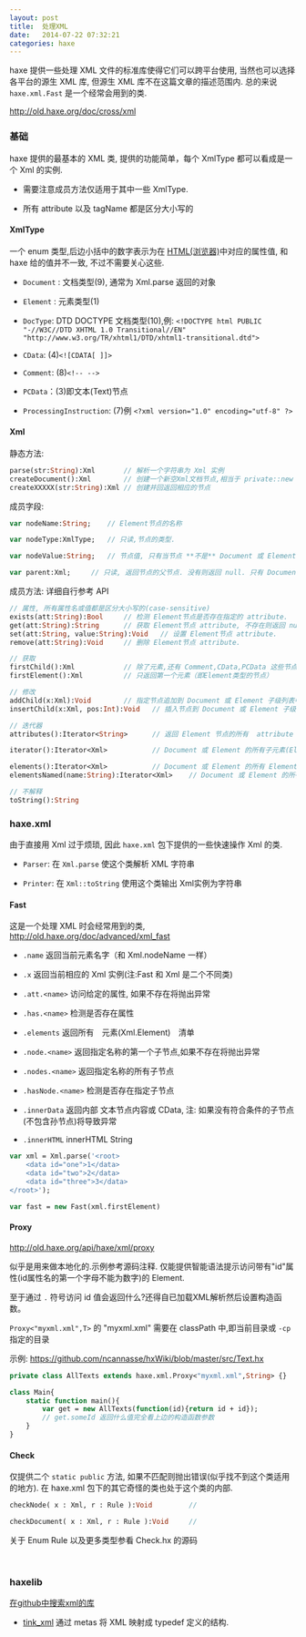 ```yaml
---
layout: post
title:  处理XML
date:	2014-07-22 07:32:21
categories: haxe
---
```



haxe 提供一些处理 XML 文件的标准库使得它们可以跨平台使用, 当然也可以选择各平台的源生 XML 库, 但源生 XML 库不在这篇文章的描述范围内. 总的来说 `haxe.xml.Fast` 是一个经常会用到的类.

<http://old.haxe.org/doc/cross/xml>

<!-- more -->

### 基础

haxe 提供的最基本的 XML 类, 提供的功能简单，每个 XmlType 都可以看成是一个 Xml 的实例. 

* 需要注意成员方法仅适用于其中一些 XmlType.

* 所有 attribute 以及 tagName 都是区分大小写的

#### XmlType

一个 enum 类型,后边小括中的数字表示为在 [HTML(浏览器)](http://www.w3.org/TR/1998/REC-DOM-Level-1-19981001/level-one-core.html)中对应的属性值, 和 haxe 给的值并不一致, 不过不需要关心这些.

* `Document` : 文档类型(9), 通常为 Xml.parse 返回的对象

* `Element` : 元素类型(1)

* `DocType`: DTD DOCTYPE 文档类型(10),例: `<!DOCTYPE html PUBLIC "-//W3C//DTD XHTML 1.0 Transitional//EN" "http://www.w3.org/TR/xhtml1/DTD/xhtml1-transitional.dtd">`

* `CData`:  (4)`<![CDATA[ ]]>`

* `Comment`:  (8)`<!-- -->`

* `PCData`：(3)即文本(Text)节点

* `ProcessingInstruction`: (7)例 `<?xml version="1.0" encoding="utf-8" ?>` 

#### Xml

静态方法:

```haxe
parse(str:String):Xml		// 解析一个字符串为 Xml 实例
createDocument():Xml		// 创建一个新空Xml文档节点,相当于 private::new Xml()
createXXXXX(str:String):Xml	// 创建并回返回相应的节点
```

成员字段:

```haxe
var nodeName:String;	// Element节点的名称

var nodeType:XmlType;	// 只读,节点的类型.

var nodeValue:String;	// 节点值, 只有当节点 **不是** Document 或 Element 类型时才有效.

var parent:Xml;		// 只读, 返回节点的父节点. 没有则返回 null. 只有 Document 或 Element 才能作为父节点.
```

成员方法: 详细自行参考 API

```haxe
// 属性, 所有属性名或值都是区分大小写的(case-sensitive)
exists(att:String):Bool     // 检测 Element节点是否存在指定的 attribute.
get(att:String):String      // 获取 Element节点 attribute, 不存在则返回 null.
set(att:String, value:String):Void   // 设置 Element节点 attribute.
remove(att:String):Void	    // 删除 Element节点 attribute.

// 获取
firstChild():Xml            // 除了元素,还有 Comment,CData,PCData 这些节点,
firstElement():Xml          // 只返回第一个元素（即Element类型的节点）

// 修改
addChild(x:Xml):Void        // 指定节点追加到 Document 或 Element 子级列表中
insertChild(x:Xml, pos:Int):Void   // 插入节点到 Document 或 Element 子级列表的指定位置, 0 表示最前

// 迭代器
attributes():Iterator<String>      // 返回 Element 节点的所有  attribute names

iterator():Iterator<Xml>           // Document 或 Element 的所有子元素(Element,PCData,CData.....)

elements():Iterator<Xml>           // Document 或 Element 的所有 Element 子元素
elementsNamed(name:String):Iterator<Xml>	// Document 或 Element 的所有指定了名称的 Element 子元素

// 不解释
toString():String
```

### haxe.xml

由于直接用 Xml 过于烦琐, 因此 `haxe.xml` 包下提供的一些快速操作 Xml 的类.

* `Parser`: 在 `Xml.parse` 使这个类解析 XML 字符串

* `Printer`: 在 `Xml::toString` 使用这个类输出 Xml实例为字符串

#### Fast

这是一个处理 XML 时会经常用到的类, <http://old.haxe.org/doc/advanced/xml_fast>

* `.name` 返回当前元素名字（和 Xml.nodeName 一样）

* `.x` 返回当前相应的 Xml 实例(注:Fast 和 Xml 是二个不同类)

* `.att.<name>` 访问给定的属性, 如果不存在将抛出异常

* `.has.<name>` 检测是否存在属性

* `.elements` 返回所有　元素(Xml.Element)　清单

* `.node.<name>` 返回指定名称的第一个子节点,如果不存在将抛出异常

* `.nodes.<name>` 返回指定名称的所有子节点

* `.hasNode.<name>` 检测是否存在指定子节点

* `.innerData` 返回内部 文本节点内容或 CData, 注: 如果没有符合条件的子节点(不包含孙节点)将导致异常

* `.innerHTML` innerHTML String

```haxe
var xml = Xml.parse('<root>
	<data id="one">1</data>
	<data id="two">2</data>
	<data id="three">3</data>
</root>');

var fast = new Fast(xml.firstElement)
```

#### Proxy

http://old.haxe.org/api/haxe/xml/proxy

似乎是用来做本地化的.示例参考源码注释. 仅能提供智能语法提示访问带有"id"属性(id属性名的第一个字母不能为数字)的 Element. 

至于通过 `.` 符号访问 id 值会返回什么?还得自已加载XML解析然后设置构造函数。

`Proxy<"myxml.xml",T>` 的 "myxml.xml" 需要在 classPath 中,即当前目录或 `-cp` 指定的目录

示例: <https://github.com/ncannasse/hxWiki/blob/master/src/Text.hx>

```haxe
private class AllTexts extends haxe.xml.Proxy<"myxml.xml",String> {}

class Main{
	static function main(){
		var get = new AllTexts(function(id){return id + id});
		// get.someId 返回什么值完全看上边的构造函数参数
	}
}
```

#### Check

仅提供二个 `static public` 方法, 如果不匹配则抛出错误(似乎找不到这个类适用的地方). 在 haxe.xml 包下的其它奇怪的类也处于这个类的内部.

```haxe
checkNode( x : Xml, r : Rule ):Void			// 

checkDocument( x : Xml, r : Rule ):Void		//
```
关于 Enum Rule 以及更多类型参看 Check.hx 的源码

<br />

### haxelib

[在github中搜索xml的库](https://github.com/search?o=desc&q=xml+language%3Ahaxe&s=stars&type=Repositories&utf8=%E2%9C%93)

* [tink_xml](https://github.com/haxetink/tink_xml) 通过 metas 将 XML 映射成 typedef 定义的结构.

